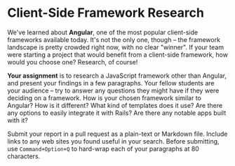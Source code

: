 # Client-Side Framework Research

We've learned about **Angular**, one of the most popular client-side frameworks available today. It's not the only one, though &ndash; the framework landscape is pretty crowded right now, with no clear "winner". If your team were starting a project that would benefit from a client-side framework, how would you choose one? Research, of course!

**Your assignment** is to research a JavaScript framework other than Angular, and present your findings in a few paragraphs. Your fellow students are your audience &ndash; try to answer any questions they might have if they were deciding on a framework. How is your chosen framework similar to Angular? How is it different? What kind of templates does it use? Are there any options to easily integrate it with Rails? Are there any notable apps built with it?

Submit your report in a pull request as a plain-text or Markdown file. Include links to any web sites you found useful in your search. Before submitting, use `Command+Option+Q` to hard-wrap each of your paragraphs at 80 characters.
